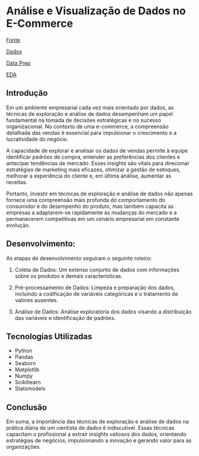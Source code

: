 # Análise e Visualização de Dados no E-Commerce
[Fonte](https://www.kaggle.com/code/akankshadasm/sales-data-analysis)

[Dados](Ecommerce/Datasets)

[Data Prep](Ecommerce/Notebooks/Ecom_prep.ipynb)

[EDA](Ecommerce/Notebooks/Ecom_EDA.ipynb)

## Introdução

Em um ambiente empresarial cada vez mais orientado por dados, as técnicas de exploração e análise de dados desempenham um papel fundamental na tomada de decisões estratégicas e no sucesso organizacional. No contexto de uma e-commerce, a compreensão detalhada das vendas é essencial para impulsionar o crescimento e a lucratividade do negócio.

A capacidade de explorar e analisar os dados de vendas permite à equipe identificar padrões de compra, entender as preferências dos clientes e antecipar tendências de mercado. Esses insights são vitais para direcionar estratégias de marketing mais eficazes, otimizar a gestão de estoques, melhorar a experiência do cliente e, em última análise, aumentar as receitas.

Portanto, investir em técnicas de exploração e análise de dados não apenas fornece uma compreensão mais profunda do comportamento do consumidor e do desempenho do produto, mas também capacita as empresas a adaptarem-se rapidamente às mudanças do mercado e a permanecerem competitivas em um cenário empresarial em constante evolução.

## Desenvolvimento:
As etapas de desenvolvimento seguiram o seguinte roteiro:

1) Coleta de Dados: Um extenso conjunto de dados com informações sobre os produtos e demais características.

2) Pré-processamento de Dados: Limpeza e preparação dos dados, incluindo a codificação de variáveis categóricas e o tratamento de valores ausentes.

3) Análise de Dados: Análise exploratória dos dados visando a distribuição das variáveis e identificação de padrões.

## Tecnologias Utilizadas
- Python
- Pandas
- Seaborn
- Matplotlib
- Numpy
- Scikitlearn
- Statsmodels

## Conclusão
Em suma, a importância das técnicas de exploração e análise de dados na prática diária de um cientista de dados é indiscutível. Essas técnicas capacitam o profissional a extrair insights valiosos dos dados, orientando estratégias de negócios, impulsionando a inovação e gerando valor para as organizações.
